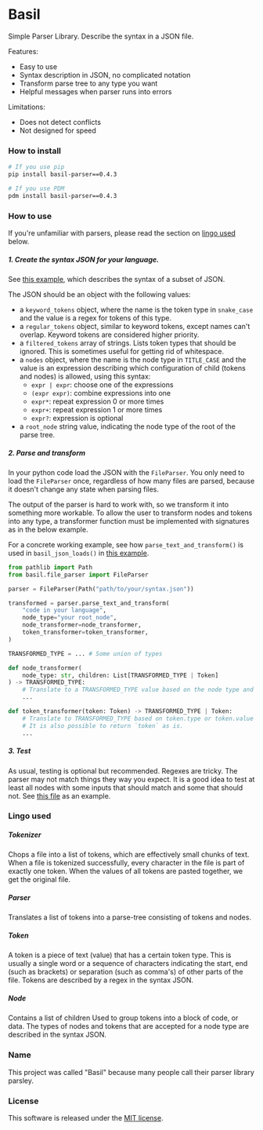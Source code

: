 # Basil

Simple Parser Library. Describe the syntax in a JSON file.

Features:
* Easy to use
* Syntax description in JSON, no complicated notation
* Transform parse tree to any type you want
* Helpful messages when parser runs into errors

Limitations:
* Does not detect conflicts
* Not designed for speed

### How to install

```sh
# If you use pip
pip install basil-parser==0.4.3

# If you use PDM
pdm install basil-parser==0.4.3
```


### How to use

If you're unfamiliar with parsers, please read the section on [lingo used](#lingo-used) below.

##### 1. Create the syntax JSON for your language.
See [this example](tests/json_parser/syntax.json), which describes the syntax of a subset of JSON.

The JSON should be an object with the following values:
* a `keyword_tokens` object, where the name is the token type in `snake_case` and the value is a regex for tokens of this type.
* a `regular_tokens` object, similar to keyword tokens, except names can't overlap. Keyword tokens are considered higher priority.
* a `filtered_tokens` array of strings. Lists token types that should be ignored. This is sometimes useful for getting rid of whitespace.
* a `nodes` object, where the name is the node type in `TITLE_CASE` and the value is an expression describing which configuration of child (tokens and nodes) is allowed, using this syntax:
    * `expr | expr`: choose one of the expressions
    * `(expr expr)`: combine expressions into one
    * `expr*`: repeat expression 0 or more times
    * `expr+`: repeat expression 1 or more times
    * `expr?`: expression is optional
* a `root_node` string value, indicating the node type of the root of the parse tree.


##### 2. Parse and transform

In your python code load the JSON with the `FileParser`. You only need to load the `FileParser` once, regardless of how many files are parsed, because it doesn't change any state when parsing files.

The output of the parser is hard to work with, so we transform it into something more workable. To allow the user to transform nodes and tokens into any type, a transformer function must be implemented with signatures as in the below example.

For a concrete working example, see how `parse_text_and_transform()` is used in `basil_json_loads()` in [this example](tests/json_parser/test_parser_transformed.py).


```py
from pathlib import Path
from basil.file_parser import FileParser

parser = FileParser(Path("path/to/your/syntax.json"))

transformed = parser.parse_text_and_transform(
    "code in your language",
    node_type="your root_node",
    node_transformer=node_transformer,
    token_transformer=token_transformer,
)

TRANSFORMED_TYPE = ... # Some union of types

def node_transformer(
    node_type: str, children: List[TRANSFORMED_TYPE | Token]
) -> TRANSFORMED_TYPE:
    # Translate to a TRANSFORMED_TYPE value based on the node type and it's children
    ...

def token_transformer(token: Token) -> TRANSFORMED_TYPE | Token:
    # Translate to TRANSFORMED_TYPE based on token.type or token.value
    # It is also possible to return `token` as is.
    ...
```

##### 3. Test

As usual, testing is optional but recommended. Regexes are tricky. The parser may not match things they way you expect. It is a good idea to test at least all nodes with some inputs that should match and some that should not. See [this file](tests/json_parser/test_parser.py) as an example.


### Lingo used

##### Tokenizer
Chops a file into a list of tokens, which are effectively small chunks of text. When a file is tokenized successfully, every character in the file is part of exactly one token. When the values of all tokens are pasted together, we get the original file.

##### Parser
Translates a list of tokens into a parse-tree consisting of tokens and nodes.

##### Token
A token is a piece of text (value) that has a certain token type. This is usually a single word or a sequence of characters indicating the start, end (such as brackets) or separation (such as comma's) of other parts of the file. Tokens are described by a regex in the syntax JSON.

##### Node
Contains a list of children Used to group tokens into a block of code, or data. The types of nodes and tokens that are accepted for a node type are described in the syntax JSON.


### Name
This project was called "Basil" because many people call their parser library parsley.

### License
This software is released under the [MIT license](./LICENSE.md).
